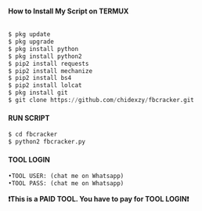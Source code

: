 <h4>How to Install My Script on TERMUX</h4>
<p align="center">

```python

$ pkg update
$ pkg upgrade
$ pkg install python
$ pkg install python2
$ pip2 install requests
$ pip2 install mechanize
$ pip2 install bs4
$ pip2 install lolcat
$ pkg install git
$ git clone https://github.com/chidexzy/fbcracker.git
```
#### RUN SCRIPT
```python
$ cd fbcracker
$ python2 fbcracker.py
```
#### TOOL LOGIN
```python
•TOOL USER: (chat me on Whatsapp)
•TOOL PASS: (chat me on Whatsapp)
```
<b>❗This is a PAID TOOL. You have to pay for TOOL LOGIN❗</b>
